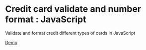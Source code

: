 # Credit card validate and number format : JavaScript
Validate and format credit different types of cards in JavaScript


[Demo](https://satishborkar.github.io/credit-card-validate-format/)
